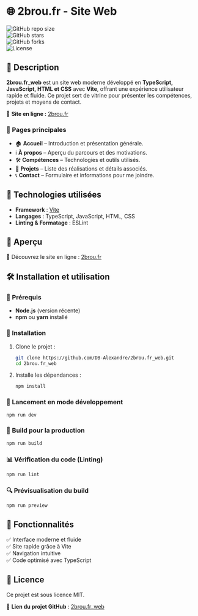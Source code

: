 # 🌐 2brou.fr - Site Web  

![GitHub repo size](https://img.shields.io/github/repo-size/DB-Alexandre/2brou.fr_web?style=for-the-badge)  
![GitHub stars](https://img.shields.io/github/stars/DB-Alexandre/2brou.fr_web?style=for-the-badge)  
![GitHub forks](https://img.shields.io/github/forks/DB-Alexandre/2brou.fr_web?style=for-the-badge)  
![License](https://img.shields.io/github/license/DB-Alexandre/2brou.fr_web?style=for-the-badge)  

## 🚀 Description  
**2brou.fr_web** est un site web moderne développé en **TypeScript, JavaScript, HTML et CSS** avec **Vite**, offrant une expérience utilisateur rapide et fluide. Ce projet sert de vitrine pour présenter les compétences, projets et moyens de contact.  

🔗 **Site en ligne :** [2brou.fr](https://2brou.fr/)  

### 📌 Pages principales  
- 🏠 **Accueil** – Introduction et présentation générale.  
- ℹ️ **À propos** – Aperçu du parcours et des motivations.  
- 🛠️ **Compétences** – Technologies et outils utilisés.  
- 📂 **Projets** – Liste des réalisations et détails associés.  
- 📞 **Contact** – Formulaire et informations pour me joindre.  

## 🎨 Technologies utilisées  
- **Framework** : [Vite](https://vitejs.dev/)  
- **Langages** : TypeScript, JavaScript, HTML, CSS  
- **Linting & Formatage** : ESLint  

## 📸 Aperçu  
🎨 Découvrez le site en ligne : [2brou.fr](https://2brou.fr/)  

## 🛠️ Installation et utilisation  

### 📌 Prérequis  
- **Node.js** (version récente)  
- **npm** ou **yarn** installé  

### 🔧 Installation  
1. Clone le projet :  
   ```bash
   git clone https://github.com/DB-Alexandre/2brou.fr_web.git
   cd 2brou.fr_web
   ```
2. Installe les dépendances :  
   ```bash
   npm install
   ```

### 🚀 Lancement en mode développement  
```bash
npm run dev
```

### 🔧 Build pour la production  
```bash
npm run build
```

### 📊 Vérification du code (Linting)  
```bash
npm run lint
```

### 🔍 Prévisualisation du build  
```bash
npm run preview
```

## 📌 Fonctionnalités  
✅ Interface moderne et fluide  
✅ Site rapide grâce à Vite  
✅ Navigation intuitive  
✅ Code optimisé avec TypeScript  

## 📜 Licence  
Ce projet est sous licence MIT.  

🔗 **Lien du projet GitHub** : [2brou.fr_web](https://github.com/DB-Alexandre/2brou.fr_web)  